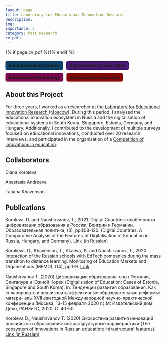 ```yaml
---
layout: page
title: Laboratory for Educational Innovation Research
description:
img: 
importance: 2
category: Past Research
cv_pdf: 
---
```


{% if page.cv_pdf %}<a href="{{ page.cv_pdf | prepend: 'assets/pdf/' | relative_url}}" target="_blank" rel="noopener noreferrer" class="float-right"><i class="fas fa-file-pdf" style="font-size: 48px;"></i></a>{% endif %}


<div style="display: flex; flex-wrap: wrap; gap: 10px; margin: 20px 0;">
    <span style="background-color: #0c436a; padding: 5px 10px; border-radius: 5px; font-weight: bold;">Educational Innovations</span>
    <span style="background-color: #4a1b75; padding: 5px 10px; border-radius: 5px; font-weight: bold;">Digitalisation of Education</span>
    <span style="background-color: #79094b; padding: 5px 10px; border-radius: 5px; font-weight: bold;">Educational Technology</span>
    <span style="background-color: #870808; padding: 5px 10px; border-radius: 5px; font-weight: bold;">Comparative Education</span>
</div>

## About this Project

For three years, I worked as a researcher at the [Laboratory for Educational Innovation Research (Moscow)](https://ioe.hse.ru/en/innovations/). During this period, I analysed the educational innovation ecosystem in Russia and the digitalisation of educational systems in South Korea, Singapore, Estonia, Germany, and Hungary. Additionally, I contributed to the development of multiple surveys focused on educational innovations, conducted over 20 research interviews, and participated in the organisation of a [Competition of innovations in education](https://kivo.hse.ru/en).

## Collaborators

Diana Koroleva

Anastasia Andreeva

Tatiana Khavenson

## Publications

Koroleva, D. and Naushirvanov, T., 2021. Digital Countries: особенности цифровизации образования в России, Венгрии и Германии. Образовательная политика, (3), pp.108-120. (Digital Countries: A Comparative Analysis of the Features of Digitalisation of Education in Russia, Hungary, and Germany). [Link (in Russian)](https://publications.hse.ru/en/articles/526013747)

Korolieva, D., Khavenson, T., Akaeva, K. and Naushirvanov, T., 2020. Interaction of the Russian schools with EdTech companies during the mass transition to distance learning. Monitoring of Education Markets and Organizations (MEMO), (14), pp.1-9. [Link](https://econpapers.repec.org/article/higmoneco/v_3a_3ay_3a2020_3ai_3a14_3ap_3a1-9.htm)

Naushirvanov T. (2020) Цифровизация образования: опыт Эстонии, Сингапура и Южной Кореи (Digitalisation of Education: Cases of Estonia, Singapore and South Korea). In: Тенденции развития образования. Как спланировать и реализовать эффективные образовательные реформы: матери-
алы XVII ежегодной Международной научно-практической конференции (Москва, 13–15 февраля 2020 г.).М: Издательский дом Дело, РАНХиГС, 2020. С. 40-50.

Koroleva D., Naushirvanov T. (2020) Экосистема развития инноваций российского образования: инфраструктурные харакеристики (The ecosystem of innovations in Russian education: infrastructural features). [Link (in Russian)](https://ioe.hse.ru/mirror/pubs/share/395140169.pdf)




